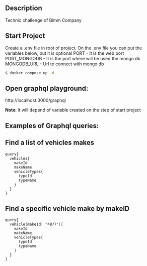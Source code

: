 
## Description

Technic challenge of Bimm Company

## Start Project

Create a .env file  in root of project.
On the .env file you can put the variables below, but it is optional
PORT - It is the web port
PORT_MONGODB - It is the port where will be used the mongo db
MONGODB_URL - Url to connect with mongo db

```bash
$ docker compose up -d
```

## Open graphql playground:
http://localhost:3000/graphql

**Note**: It will depend of variable created on the step of start project

## Examples of Graphql queries:
  ## Find a list of vehicles makes
  ```
  query{
    vehicles{
      makeId
      makeName
      vehicleTypes{
        typeId
        typeName
      }
    }
  }
  ```
  ## Find a specific vehicle make by makeID
  ```
  query{
    vehicle(makeId: "4877"){
      makeId
      makeName
      vehicleTypes{
        typeId
        typeName
      }
    }
  }
  ```
